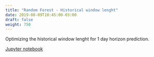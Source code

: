 ```yaml
---
title: "Random Forest - Historical window lenght"
date: 2019-08-09T10:45:00-03:00
draft: false
weight: 750
---
```

Optimizing the historical window lenght for 1 day horizon prediction.

[Jupyter notebook](https://nbviewer.jupyter.org/github/gmoncarz/machine_learning_tour/blob/master/notebooks/08_random_forest/regressor/04_random_forest_data_window_size.ipynb)

<div> 
    <object type="text/html" width="100%" height="1000" data="https://nbviewer.jupyter.org/github/gmoncarz/machine_learning_tour/blob/master/notebooks/08_random_forest/regressor/04_random_forest_data_window_size.ipynb">
    </object>
</div>
